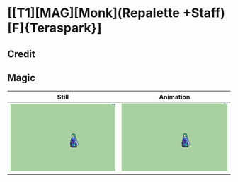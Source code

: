 # [\[T1\]\[MAG\]\[Monk\]\(Repalette +Staff\)\[F\]{Teraspark}]

## Credit


	
## Magic

| Still | Animation |
| :---: | :-------: |
| ![Magic still](./Magic_000.png) | ![Magic animation](./Magic.gif) |
